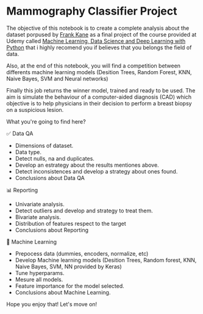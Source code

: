 # Mammography Classifier Project

The objective of this notebook is to create a complete analysis about the dataset porpused by [Frank Kane](https://www.linkedin.com/in/fkane/) 
as a final project of the course provided at Udemy called [Machine Learning, Data Science and Deep Learning with Python](https://www.udemy.com/course/data-science-and-machine-learning-with-python-hands-on/) 
that i highly recomend you if believes that you belongs the field of data.

Also, at the end of this notebook, you will find a competition between differents machine learning
models (Desition Trees, Random Forest, KNN, Naive Bayes, SVM and Neural networks)

Finally this job returns the winner model, trained and ready to be used. The aim is simulate the behaviour of a computer-aided diagnosis (CAD) which objective is to help physicians in their decision to perform a breast biopsy on a suspicious lesion.


What you're going to find here?

✅ Data QA
- Dimensions of dataset.
- Data type.
- Detect nulls, na and duplicates.
- Develop an estrategy about the results mentiones above.
- Detect inconsistences and develop a strategy about ones found.
- Conclusions about Data QA

📊 Reporting
- Univariate analysis.
- Detect outliers and develop and strategy to treat them.
- Bivariate analysis.
- Distribution of features respect to the target
- Conclusions about Reporting

🤖 Machine Learning
- Prepocess data (dummies, encoders, normalize, etc)
- Develop Machine learning models (Desition Trees, Random forest, KNN, Naive Bayes, SVM, NN provided by Keras)
- Tune hyperparams.
- Mesure all models.
- Feature importance for the model selected.
- Conclusions about Machine Learning.


Hope you enjoy that! Let's move on!
